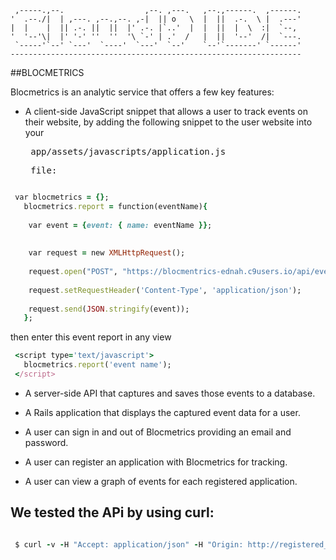 
     ,-----.,--.                  ,--. ,---.   ,--.,------.  ,------.
    '  .--./|  | ,---. ,--.,--. ,-|  || o   \  |  ||  .-.  \ |  .---'
    |  |    |  || .-. ||  ||  |' .-. |`..'  |  |  ||  |  \  :|  `--, 
    '  '--'\|  |' '-' ''  ''  '\ `-' | .'  /   |  ||  '--'  /|  `---.
     `-----'`--' `---'  `----'  `---'  `--'    `--'`-------' `------'
    ----------------------------------------------------------------- 

##BLOCMETRICS

Blocmetrics is an analytic service that offers a few key features:

* A client-side JavaScript snippet that allows a user to track events on their website, 
 by adding the following snippet to the user website into your <pre> app/assets/javascripts/application.js <pre> file:

```ruby
 var blocmetrics = {};
   blocmetrics.report = function(eventName){
   
    var event = {event: { name: eventName }};
 
   
    var request = new XMLHttpRequest();
  
    request.open("POST", "https://blocmentrics-ednah.c9users.io/api/events", true);
   
    request.setRequestHeader('Content-Type', 'application/json');
   
    request.send(JSON.stringify(event));
   };
```
then enter this event report in any view

```ruby
 <script type='text/javascript'>
   blocmetrics.report('event name');
 </script>
```

* A server-side API that captures and saves those events to a database.

* A Rails application that displays the captured event data for a user.

* A user can sign in and out of Blocmetrics providing an email and password.

* A user can register an application with Blocmetrics for tracking.

* A user can view a graph of events for each registered application.


## We tested the APi by using curl:

```ruby

 $ curl -v -H "Accept: application/json" -H "Origin: http://registered_application.com" -H "Content-Type: application/json" -X POST -d '{"name":"click"}'  https://blocmentrics-ednah.c9users.io/api/events>
 ```
